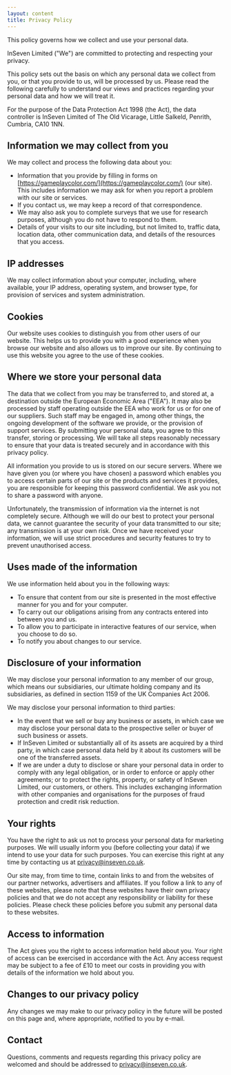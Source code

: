 ```yaml
---
layout: content
title: Privacy Policy
---
```


This policy governs how we collect and use your personal data.

InSeven Limited ("We") are committed to protecting and respecting your privacy.

This policy sets out the basis on which any personal data we collect from you, or that you provide to us, will be processed by us. Please read the following carefully to understand our views and practices regarding your personal data and how we will treat it.

For the purpose of the Data Protection Act 1998 (the Act), the data controller is InSeven Limited of The Old Vicarage, Little Salkeld, Penrith, Cumbria, CA10 1NN.

## Information we may collect from you

We may collect and process the following data about you:

- Information that you provide by filling in forms on [https://gameplaycolor.com/](https://gameplaycolor.com/) (our site). This includes information we may ask for when you report a problem with our site or services.
- If you contact us, we may keep a record of that correspondence.
- We may also ask you to complete surveys that we use for research purposes, although you do not have to respond to them.
- Details of your visits to our site including, but not limited to, traffic data, location data, other communication data, and details of the resources that you access.

## IP addresses

We may collect information about your computer, including, where available, your IP address, operating system, and browser type, for provision of services and system administration.

## Cookies

Our website uses cookies to distinguish you from other users of our website. This helps us to provide you with a good experience when you browse our website and also allows us to improve our site. By continuing to use this website you agree to the use of these cookies.

## Where we store your personal data

The data that we collect from you may be transferred to, and stored at, a destination outside the European Economic Area ("EEA"). It may also be processed by staff operating outside the EEA who work for us or for one of our suppliers. Such staff may be engaged in, among other things, the ongoing development of the software we provide, or the provision of support services. By submitting your personal data, you agree to this transfer, storing or processing. We will take all steps reasonably necessary to ensure that your data is treated securely and in accordance with this privacy policy.

All information you provide to us is stored on our secure servers. Where we have given you (or where you have chosen) a password which enables you to access certain parts of our site or the products and services it provides, you are responsible for keeping this password confidential. We ask you not to share a password with anyone.

Unfortunately, the transmission of information via the internet is not completely secure. Although we will do our best to protect your personal data, we cannot guarantee the security of your data transmitted to our site; any transmission is at your own risk. Once we have received your information, we will use strict procedures and security features to try to prevent unauthorised access.

## Uses made of the information

We use information held about you in the following ways:

- To ensure that content from our site is presented in the most effective manner for you and for your computer.
- To carry out our obligations arising from any contracts entered into between you and us.
- To allow you to participate in interactive features of our service, when you choose to do so.
- To notify you about changes to our service.

## Disclosure of your information

We may disclose your personal information to any member of our group, which means our subsidiaries, our ultimate holding company and its subsidiaries, as defined in section 1159 of the UK Companies Act 2006.

We may disclose your personal information to third parties:

- In the event that we sell or buy any business or assets, in which case we may disclose your personal data to the prospective seller or buyer of such business or assets.
- If InSeven Limited or substantially all of its assets are acquired by a third party, in which case personal data held by it about its customers will be one of the transferred assets.
- If we are under a duty to disclose or share your personal data in order to comply with any legal obligation, or in order to enforce or apply other agreements; or to protect the rights, property, or safety of InSeven Limited, our customers, or others. This includes exchanging information with other companies and organisations for the purposes of fraud protection and credit risk reduction.

## Your rights

You have the right to ask us not to process your personal data for marketing purposes. We will usually inform you (before collecting your data) if we intend to use your data for such purposes. You can exercise this right at any time by contacting us at [privacy@inseven.co.uk](mailto:privacy@inseven.co.uk).

Our site may, from time to time, contain links to and from the websites of our partner networks, advertisers and affiliates. If you follow a link to any of these websites, please note that these websites have their own privacy policies and that we do not accept any responsibility or liability for these policies. Please check these policies before you submit any personal data to these websites.

## Access to information

The Act gives you the right to access information held about you. Your right of access can be exercised in accordance with the Act. Any access request may be subject to a fee of £10 to meet our costs in providing you with details of the information we hold about you.

## Changes to our privacy policy

Any changes we may make to our privacy policy in the future will be posted on this page and, where appropriate, notified to you by e-mail.

## Contact

Questions, comments and requests regarding this privacy policy are welcomed and should be addressed to [privacy@inseven.co.uk](mailto:privacy@inseven.co.uk).
